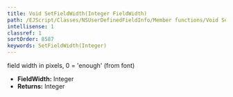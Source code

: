 ```yaml
---
title: Void SetFieldWidth(Integer FieldWidth)
path: /EJScript/Classes/NSUserDefinedFieldInfo/Member functions/Void SetFieldWidth(Integer p_0)
intellisense: 1
classref: 1
sortOrder: 8587
keywords: SetFieldWidth(Integer)
---
```



field width in pixels, 0 = 'enough' (from font)



* **FieldWidth:** Integer
* **Returns:** Integer


